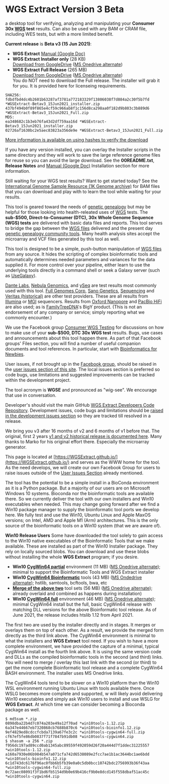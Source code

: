 # WGS Extract Version 3 Beta
a desktop tool for verifying, analyzing and manipulating your **Consumer 30x [WGS](https://h600.org/wiki/WGS) test** results. Can also be used with any BAM or CRAM file, including WES tests, but with a more limited benefit.

__Current release__ is **Beta v3 (15 Jun 2021)**:
* **WGS Extract** [Manual (Google Doc)](https://bit.ly/35IziTY)
* **WGS Extract Installer only**  (28 KB)\
    [Download from GoogleDrive](https://bit.ly/2RTk0JL) ([MS Onedrive alternate](https://1drv.ms/u/s!AgorjTSMFYpjfBqqcwdiHPk_g6U?e=P1RESj))
* **WGS Extract Full Release** (265 MB)\
    [Download from GoogleDrive](https://bit.ly/2Tu2jRk) ([MS Onedrive alternate](https://1drv.ms/u/s!AgorjTSMFYpjfYGzVGVuJQeZKOk?e=mauOSR))  
You do NOT need to download the Full release.  The installer will grab it for you.  It is provided here for licenseing requirements.
```
SHA256: 
fdbdfbd4dc4b2601b63287af3781a772183329f13806038f7d884a2c30f5b7fd *WGSExtract-Betav3_15Jun2021_installer.zip
437bf494b0f89f865e4cf59c966ab8f1c156d8ca298aa0f182d9b803c3b889d6 *WGSExtract-Betav3_15Jun2021_Full.zip
MD5:
ea348682c1b3eb76fa43d2df759aa16d *WGSExtract-Betav3_15Jun2021_installer.zip
02726af1630bc2e5aec83823a356de9e *WGSExtract-Betav3_15Jun2021_Full.zip
```
[More information is available on using hashes to verify the download](https://www.howtogeek.com/67241/htg-explains-what-are-md5-sha-1-hashes-and-how-do-i-check-them/)

If you have any version installed, you can overlay the Installer scripts in the same directory and they will work to save the large reference genome files for reuse so you can avoid the large download.  See the **00README.txt**, **Release Notes** and [Manual (Google Doc)](https://bit.ly/35IziTY) Installation section for more information.

Still waiting for your WGS test results?  Want to get started today?  See the [International Genome Sample Resource (1K Genome archive)](https://www.internationalgenome.org/data) for BAM files that you can download and play with to learn the tool while waiting for your results.

This tool is geared toward the needs of [genetic genealogy](https://h600.org/wiki/Genetic+Genealogy) but may be helpful for those looking into health-releated uses of [WGS](https://h600.org/wiki/WGS) tests. The **sub-$500, Direct-to-Consumer (DTC), 30x Whole Genome Sequence (WGS) tests** are delivered with basic data files and reports. This tool serves to bridge the gap between the [WGS files](https://h600.org/wiki/Sequencing+File+Formats) delivered and the present day [genetic genealogy community tools](https://h600.org/wiki/Third+Party+Analysis+Tools). Many health analysis sites accept the microarray and VCF files generated by this tool as well.

This tool is designed to be a simple, push-button manipulation of [WGS files](https://h600.org/wiki/Sequencing+File+Formats) from any source. It hides the scripting of complex bioinformatic tools and automatically determines needed parameters and variances for the data supplied it.  For more control over your pipeline, either learn to use the underlying tools directly in a command shell or seek a Galaxy server (such as [UseGalaxy](https://usegalaxy.org/)).

[Dante Labs](https://genome.dantelabs.com), [Nebula Genomics](https://nebula.org/), and [ySeq](https://yseq.net/) are test results most commonly used with this tool. [Full Genomes Corp](https://fullgenomes.com/]), [Sano Genetics](https://sanogenetics.com), [Sequencing](https://sequencing.com/) and [Veritas (historical)](https://veritasgenetics.com) are other test providers. These are all results from [Illumina](https://illumina.com) or [MGI](https://en.mgi-tech.com/) sequencers.  Results from [Oxford Nanopore](https://nanoporetech.com/) and [PacBio HiFi](https://www.pacb.com/smrt-science/smrt-sequencing/hifi-reads-for-highly-accurate-long-read-sequencing/) are also used; as is [FamilyTreeDNA](https://familytreedna.com/)'s BigY product. (This is not an endorsement of any company or service; simply reporting what we commonly encounter.)

We use the Facebook group [Consumer WGS Testing](https://www.facebook.com/groups/373644229897409/) for discussions on how to make use of your **sub-$500, DTC 30x WGS test** results. Bugs, use cases and announcements about this tool happen there.  As part of that Facebook groups' Files section, you will find a number of useful companion documents and tool references.  In particular, start with [Bioinformatics for Newbies](http://bit.ly/38jnxnK). 

User issues, if not brought up in the [Facebook group](https://www.facebook.com/groups/373644229897409/), should be raised in the [user issues section of this site](https://github.com/WGSExtract/WGSExtract.github.io/issues). The local issues section is preferred so code bugs, use limitations and suggested improvements can be tracked within the development project.

The tool acronym is **WGSE** and pronounced as "wig-see". We encourage that use in conversation.

Developer's should visit the main GitHub [WGS Extract Developers Code Repository](https://github.com/WGSExtract/WGSExtract-Dev/).  Development issues, code bugs and limitations should be [raised in the development issues section](https://github.com/WGSExtract/WGSExtract-Dev/issues) so they are tracked till resolved in a release.

We bring you v3 after 16 months of v2 and 6 months of v1 before that.  The original, first 2 years [v1 and v2 historical release is documented here](https://github.com/WGSExtract/WGSExtract-Historical). Many thanks to Marko for his original effort there. Especially the microarray generator.

This page is located at [https://WGSExtract.github.io/](https://WGSExtract.github.io/) and serves as the WWW home for the tool. As the need develops, we will create our own Facebook Group for users to raise issues outside of the [User Issues Section](https://github.com/WGSExtract/WGSExtract.github.io/issues) already mentioned.

The tool has the potential to be a simple install in a BioConda environment as it is a Python package. But a majority of our users are on Microsoft Windows 10 systems. Bioconda nor the bioinformatic tools are available there. So we currently deliver the tool with our own installers and Win10 executables when needed. This may change going forward after we find a Win10 package manager to supply the bioinformatic tool ports we develop here. We fully test and use the Win10, Ubuntu Linux and Apple MaxOS versions; on Intel, AMD and Apple M1 (Arm) architectures. This is the only source of the bioinformatic tools on a Win10 system (that we are aware of).

**Win10 Release Users**
Some have downloaded the tool solely to gain access to the Win10 native executables of the Bioinformatic Tools that we make available.  These are installed as part of the Win10 Installer package.  They rely on locally sourced blobs. You can download and use these blobs without installing the whole **WGS Extract** program; if you desire.

* **Win10 [CygWin64 partial](https://bit.ly/3q2Z3sn)** environment (11 MB) ([MS Onedrive alternate](https://1drv.ms/u/s!AgorjTSMFYpjcGO3m9V1V_i-mho?e=q1Elia)); minimal to support the Bioinformatic Tools and WGS Extract installer
* **Win10 [CygWin64 Bioinformatic](https://bit.ly/2RZG05K)** tools (43 MB) ([MS Ondedrive alternate](https://1drv.ms/u/s!AgorjTSMFYpjeWbKyVRfkb1yTnI?e=2ZgeMZ)); hstlib, samtools, bcftools, bwa, etc
* **[Merge of the above two](https://bit.ly/3epnGeQ)** tool sets (56 MB) ([MS Onedrive alternate](https://1drv.ms/u/s!AgorjTSMFYpjgQALD5Ljnr4m6ozf?e=m1vjed)); already overlaid and combined as happens during installation)
* **Win10 [CygWin64 full](https://bit.ly/2TtArgn)** environment (46 MB) ([MS Onedrive alternate](https://1drv.ms/u/s!AgorjTSMFYpjf9hlX7SFoOGWWlU?e=pGa40h)); minimal CygWin64 install but the full, basic CygWin64 release with matching DLL versions for the above Bioinformatic tool release. As of June 2021, the release includes htslib 1.12 from April 2021.

The first two are used by the installer directly and in stages.  It merges or overlays them on top of each other.  As a result, we provide the merged form directly as the third link above.  The CygWin64 environment is minimal to what the installers and **WGS Extract** tool need. If you wish to have a more complete environment, we have provided the capture of a minimal, typical CygWin64 install as the fourth link above.  It is using the same version code and DLLs as the compiled bioinformatic tools in the second (and third) links.  You will need to merge / overlay this last link with the second (or third) to get the more complete Bioinformatic tool release and a complete CygWin64 BASH environment. The installer uses MS Onedrive links.

The CygWin64 tools tend to be slower on a Win10 platform than the Win10 WSL environment running Ubuntu Linux with tools available there.  Once WSLG becomes more complete and supported, w will likely avoid delivering Win10 executables and simply ask Win10 users to install and use WSLG for **WGS Extract**. At which time we can consider becoming a Bioconda package as well.
```
$ md5sum *.zip
0898dba22b4d7c074a203e49a12f70ad *win10tools-1.12.zip
6a347e44667eb7320868cb7688b870c6 *win10tools-bioinfo1.12.zip
9ef4829ed8cdccfcbda7139a67fe3c2c *win10tools-cygwin64-full.zip
cf67ef5fe86db0837f71f7847b91db08 *win10tools-cygwin64.zip
$ shasum -a 256 *.zip
f956dc197ad89ccd0ab1345abc89559f492059d26f20a444d7f1ddec31225557 *win10tools-1.12.zip
a160a7930e06b984b547a071cfa742d6538089e2fcc7ae1b1ac3644bc1ae6bdd *win10tools-bioinfo1.12.zip
6c1d743dc6176f96ac0fbb6b5fb39e0a0c5db0bcc10742bdc2756993b36f43aa *win10tools-cygwin64-full.zip
0c72aec08091f3f1bd6fb5154d9b0e69b416cf9b0e8dcd145f558dbaf51ac45c *win10tools-cygwin64.zip
```
